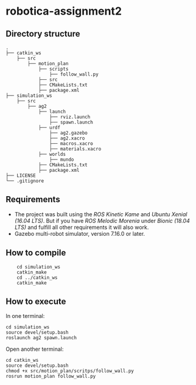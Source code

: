 # robotica-assignment2

## Directory structure

    .
    ├── catkin_ws                
        ├── src
            ├── motion_plan
                ├── scripts
                    ├── follow_wall.py
                ├── src
                ├── CMakeLists.txt
                ├── package.xml  
    ├── simulation_ws
        ├── src
            ├── ag2
                ├── launch
                    ├── rviz.launch
                    ├── spawn.launch
                ├── urdf
                    ├── ag2.gazebo
                    ├── ag2.xacro
                    ├── macros.xacro
                    ├── materials.xacro
                ├── worlds
                    ├── mundo
                ├── CMakeLists.txt
                ├── package.xml                
    ├── LICENSE
    └── .gitignore

## Requirements
- The project was built using the <i> ROS Kinetic Kame </i> and <i>Ubuntu Xenial (16.04 LTS)</i>. But if you have <i>ROS Melodic Morenia</i> under <i>Bionic (18.04 LTS)</i> and fulfill all other requirements it will also work.
- Gazebo multi-robot simulator, version 7.16.0 or later.
## How to compile
```
    cd simulation_ws
    catkin_make 
    cd ../catkin_ws
    catkin_make 
```

## How to execute

In one terminal: <br>
```
cd simulation_ws 
source devel/setup.bash 
roslaunch ag2 spawn.launch 
```

Open another terminal:<br>
```
cd catkin_ws 
source devel/setup.bash 
chmod +x src/motion_plan/scritps/follow_wall.py 
rosrun motion_plan follow_wall.py 
```


